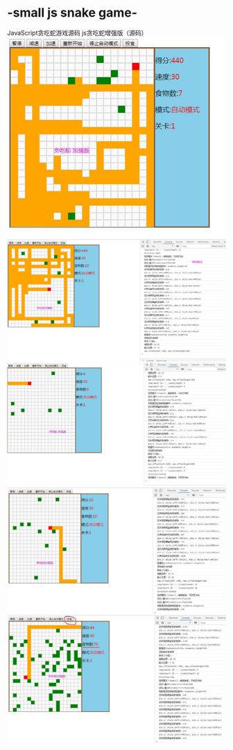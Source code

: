 # -small js snake game-
JavaScript贪吃蛇游戏源码
js贪吃蛇增强版（源码）
![js贪吃蛇增强版](https://github.com/WaterOfbigRiver/-js-/blob/master/QQ%E6%88%AA%E5%9B%BE20191110211920.jpg)  
![js贪吃蛇增强版](https://github.com/WaterOfbigRiver/-js-/blob/master/QQ%E6%88%AA%E5%9B%BE20191110212119.jpg)  
![js贪吃蛇增强版](https://github.com/WaterOfbigRiver/-js-/blob/master/QQ%E6%88%AA%E5%9B%BE20191110212451.jpg)  
![js贪吃蛇增强版](https://github.com/WaterOfbigRiver/-js-/blob/master/QQ%E6%88%AA%E5%9B%BE20191110212532.jpg)  
![js贪吃蛇增强版](https://github.com/WaterOfbigRiver/-js-/blob/master/QQ%E6%88%AA%E5%9B%BE20191110212801.jpg)  
